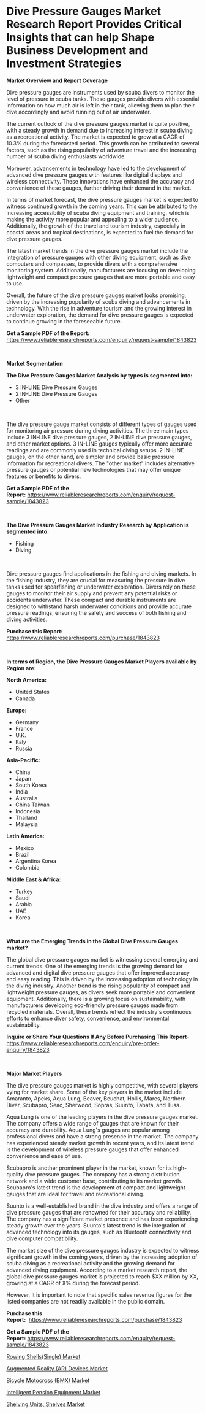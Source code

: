 <p><h1>Dive Pressure Gauges Market Research Report Provides Critical Insights that can help Shape Business Development and Investment Strategies</h1></p><p><strong>Market Overview and Report Coverage</strong></p>
<p><p>Dive pressure gauges are instruments used by scuba divers to monitor the level of pressure in scuba tanks. These gauges provide divers with essential information on how much air is left in their tank, allowing them to plan their dive accordingly and avoid running out of air underwater.</p><p>The current outlook of the dive pressure gauges market is quite positive, with a steady growth in demand due to increasing interest in scuba diving as a recreational activity. The market is expected to grow at a CAGR of 10.3% during the forecasted period. This growth can be attributed to several factors, such as the rising popularity of adventure travel and the increasing number of scuba diving enthusiasts worldwide.</p><p>Moreover, advancements in technology have led to the development of advanced dive pressure gauges with features like digital displays and wireless connectivity. These innovations have enhanced the accuracy and convenience of these gauges, further driving their demand in the market.</p><p>In terms of market forecast, the dive pressure gauges market is expected to witness continued growth in the coming years. This can be attributed to the increasing accessibility of scuba diving equipment and training, which is making the activity more popular and appealing to a wider audience. Additionally, the growth of the travel and tourism industry, especially in coastal areas and tropical destinations, is expected to fuel the demand for dive pressure gauges.</p><p>The latest market trends in the dive pressure gauges market include the integration of pressure gauges with other diving equipment, such as dive computers and compasses, to provide divers with a comprehensive monitoring system. Additionally, manufacturers are focusing on developing lightweight and compact pressure gauges that are more portable and easy to use.</p><p>Overall, the future of the dive pressure gauges market looks promising, driven by the increasing popularity of scuba diving and advancements in technology. With the rise in adventure tourism and the growing interest in underwater exploration, the demand for dive pressure gauges is expected to continue growing in the foreseeable future.</p></p>
<p><strong>Get a Sample PDF of the Report:</strong> <a href="https://www.reliableresearchreports.com/enquiry/request-sample/1843823">https://www.reliableresearchreports.com/enquiry/request-sample/1843823</a></p>
<p>&nbsp;</p>
<p><strong>Market Segmentation</strong></p>
<p><strong>The Dive Pressure Gauges Market Analysis by types is segmented into:</strong></p>
<p><ul><li>3 IN-LINE Dive Pressure Gauges</li><li>2 IN-LINE Dive Pressure Gauges</li><li>Other</li></ul></p>
<p>&nbsp;</p>
<p><p>The dive pressure gauge market consists of different types of gauges used for monitoring air pressure during diving activities. The three main types include 3 IN-LINE dive pressure gauges, 2 IN-LINE dive pressure gauges, and other market options. 3 IN-LINE gauges typically offer more accurate readings and are commonly used in technical diving setups. 2 IN-LINE gauges, on the other hand, are simpler and provide basic pressure information for recreational divers. The "other market" includes alternative pressure gauges or potential new technologies that may offer unique features or benefits to divers.</p></p>
<p><strong>Get a Sample PDF of the Report:</strong>&nbsp;<a href="https://www.reliableresearchreports.com/enquiry/request-sample/1843823">https://www.reliableresearchreports.com/enquiry/request-sample/1843823</a></p>
<p>&nbsp;</p>
<p><strong>The Dive Pressure Gauges Market Industry Research by Application is segmented into:</strong></p>
<p><ul><li>Fishing</li><li>Diving</li></ul></p>
<p>&nbsp;</p>
<p><p>Dive pressure gauges find applications in the fishing and diving markets. In the fishing industry, they are crucial for measuring the pressure in dive tanks used for spearfishing or underwater exploration. Divers rely on these gauges to monitor their air supply and prevent any potential risks or accidents underwater. These compact and durable instruments are designed to withstand harsh underwater conditions and provide accurate pressure readings, ensuring the safety and success of both fishing and diving activities.</p></p>
<p><strong>Purchase this Report:</strong>&nbsp; <a href="https://www.reliableresearchreports.com/purchase/1843823">https://www.reliableresearchreports.com/purchase/1843823</a></p>
<p>&nbsp;</p>
<p><strong>In terms of Region, the Dive Pressure Gauges Market Players available by Region are:</strong></p>
<p>
    <p> <strong> North America: </strong>
        <ul>
            <li>United States</li>
            <li>Canada</li>
        </ul>
        </p> 
    <p> <strong> Europe: </strong>
        <ul>
            <li>Germany</li>
            <li>France</li>
            <li>U.K.</li>
            <li>Italy</li>
            <li>Russia</li>
        </ul>
        </p> 
    <p> <strong> Asia-Pacific: </strong>
        <ul>
            <li>China</li>
            <li>Japan</li>
            <li>South Korea</li>
            <li>India</li>
            <li>Australia</li>
            <li>China Taiwan</li>
            <li>Indonesia</li>
            <li>Thailand</li>
            <li>Malaysia</li>
        </ul>
        </p> 
    <p> <strong> Latin America: </strong>
        <ul>
            <li>Mexico</li>
            <li>Brazil</li>
            <li>Argentina Korea</li>
            <li>Colombia</li>
        </ul>
        </p> 
    <p> <strong> Middle East & Africa: </strong>
        <ul>
            <li>Turkey</li>
            <li>Saudi</li>
            <li>Arabia</li>
            <li>UAE</li>
            <li>Korea</li>
        </ul>
    </p>
    </p>
<p>&nbsp;</p>
<p><strong>What are the Emerging Trends in the Global Dive Pressure Gauges market?</strong></p>
<p><p>The global dive pressure gauges market is witnessing several emerging and current trends. One of the emerging trends is the growing demand for advanced and digital dive pressure gauges that offer improved accuracy and easy reading. This is driven by the increasing adoption of technology in the diving industry. Another trend is the rising popularity of compact and lightweight pressure gauges, as divers seek more portable and convenient equipment. Additionally, there is a growing focus on sustainability, with manufacturers developing eco-friendly pressure gauges made from recycled materials. Overall, these trends reflect the industry's continuous efforts to enhance diver safety, convenience, and environmental sustainability.</p></p>
<p><strong>Inquire or Share Your Questions If Any Before Purchasing This Report</strong>- <a href="https://www.reliableresearchreports.com/enquiry/pre-order-enquiry/1843823">https://www.reliableresearchreports.com/enquiry/pre-order-enquiry/1843823</a></p>
<p>&nbsp;</p>
<p><strong>Major Market Players</strong></p>
<p><p>The dive pressure gauges market is highly competitive, with several players vying for market share. Some of the key players in the market include Amaranto, Apeks, Aqua Lung, Beaver, Beuchat, Hollis, Mares, Northern Diver, Scubapro, Seac, Sherwood, Sopras, Suunto, Tabata, and Tusa.</p><p>Aqua Lung is one of the leading players in the dive pressure gauges market. The company offers a wide range of gauges that are known for their accuracy and durability. Aqua Lung's gauges are popular among professional divers and have a strong presence in the market. The company has experienced steady market growth in recent years, and its latest trend is the development of wireless pressure gauges that offer enhanced convenience and ease of use.</p><p>Scubapro is another prominent player in the market, known for its high-quality dive pressure gauges. The company has a strong distribution network and a wide customer base, contributing to its market growth. Scubapro's latest trend is the development of compact and lightweight gauges that are ideal for travel and recreational diving.</p><p>Suunto is a well-established brand in the dive industry and offers a range of dive pressure gauges that are renowned for their accuracy and reliability. The company has a significant market presence and has been experiencing steady growth over the years. Suunto's latest trend is the integration of advanced technology into its gauges, such as Bluetooth connectivity and dive computer compatibility.</p><p>The market size of the dive pressure gauges industry is expected to witness significant growth in the coming years, driven by the increasing adoption of scuba diving as a recreational activity and the growing demand for advanced diving equipment. According to a market research report, the global dive pressure gauges market is projected to reach $XX million by XX, growing at a CAGR of X% during the forecast period.</p><p>However, it is important to note that specific sales revenue figures for the listed companies are not readily available in the public domain.</p></p>
<p><strong>Purchase this Report:</strong>&nbsp;&nbsp;<a href="https://www.reliableresearchreports.com/purchase/1843823">https://www.reliableresearchreports.com/purchase/1843823</a></p>
<p></p>
<p><strong>Get a Sample PDF of the Report:</strong>&nbsp;<a href="https://www.reliableresearchreports.com/enquiry/request-sample/1843823">https://www.reliableresearchreports.com/enquiry/request-sample/1843823</a></p>
<p><p><a href="https://github.com/ambrozg/Market-Research-Report-List-2/blob/main/rowing-shellssingle-market.md">Rowing Shells(Single) Market</a></p><p><a href="https://github.com/rahu1502/Market-Research-Report-List-2/blob/main/augmented-reality-ar-devices-market.md">Augmented Reality (AR) Devices Market</a></p><p><a href="https://github.com/rahu1501/Market-Research-Report-List-2/blob/main/bicycle-motocross-bmx-market.md">Bicycle Motocross (BMX) Market</a></p><p><a href="https://github.com/rahu1503/Market-Research-Report-List-2/blob/main/intelligent-pension-equipment-market.md">Intelligent Pension Equipment Market</a></p><p><a href="https://github.com/gshchiplitsov/Market-Research-Report-List-2/blob/main/shelving-units-shelves-market.md">Shelving Units, Shelves Market</a></p></p>